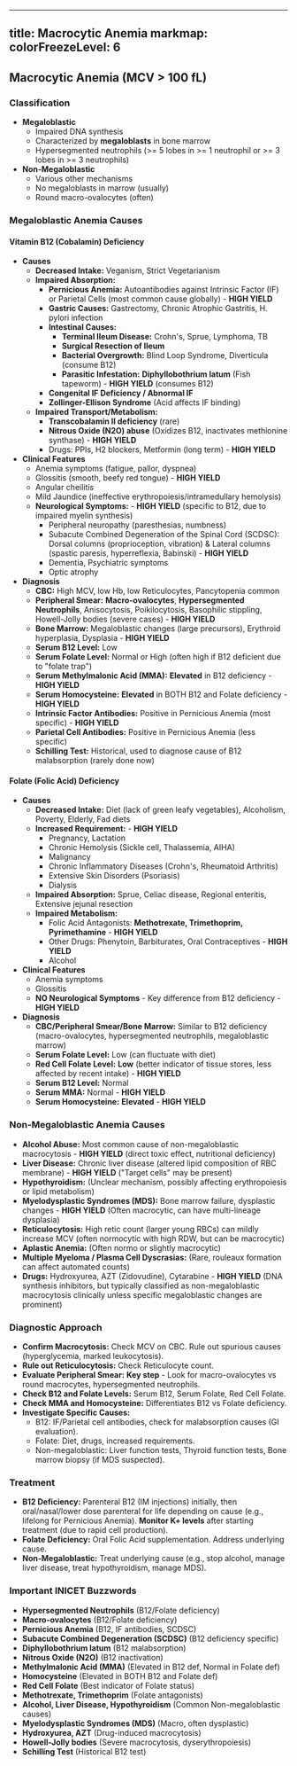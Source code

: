 
---
title: Macrocytic Anemia
markmap:
  colorFreezeLevel: 6
---

## Macrocytic Anemia (MCV > 100 fL)

### Classification
- **Megaloblastic**
  - Impaired DNA synthesis
  - Characterized by **megaloblasts** in bone marrow
  - Hypersegmented neutrophils (>= 5 lobes in >= 1 neutrophil or >= 3 lobes in >= 3 neutrophils)
- **Non-Megaloblastic**
  - Various other mechanisms
  - No megaloblasts in marrow (usually)
  - Round macro-ovalocytes (often)

### Megaloblastic Anemia Causes

#### Vitamin B12 (Cobalamin) Deficiency
- **Causes**
  - **Decreased Intake:** Veganism, Strict Vegetarianism
  - **Impaired Absorption:**
    - **Pernicious Anemia:** Autoantibodies against Intrinsic Factor (IF) or Parietal Cells (most common cause globally) - **HIGH YIELD**
    - **Gastric Causes:** Gastrectomy, Chronic Atrophic Gastritis, H. pylori infection
    - **Intestinal Causes:**
      - **Terminal Ileum Disease:** Crohn's, Sprue, Lymphoma, TB
      - **Surgical Resection of Ileum**
      - **Bacterial Overgrowth:** Blind Loop Syndrome, Diverticula (consume B12)
      - **Parasitic Infestation:** **Diphyllobothrium latum** (Fish tapeworm) - **HIGH YIELD** (consumes B12)
    - **Congenital IF Deficiency / Abnormal IF**
    - **Zollinger-Ellison Syndrome** (Acid affects IF binding)
  - **Impaired Transport/Metabolism:**
    - **Transcobalamin II deficiency** (rare)
    - **Nitrous Oxide (N2O) abuse** (Oxidizes B12, inactivates methionine synthase) - **HIGH YIELD**
    - Drugs: PPIs, H2 blockers, Metformin (long term) - **HIGH YIELD**
- **Clinical Features**
  - Anemia symptoms (fatigue, pallor, dyspnea)
  - Glossitis (smooth, beefy red tongue) - **HIGH YIELD**
  - Angular cheilitis
  - Mild Jaundice (ineffective erythropoiesis/intramedullary hemolysis)
  - **Neurological Symptoms:** - **HIGH YIELD** (specific to B12, due to impaired myelin synthesis)
    - Peripheral neuropathy (paresthesias, numbness)
    - Subacute Combined Degeneration of the Spinal Cord (SCDSC): Dorsal columns (proprioception, vibration) & Lateral columns (spastic paresis, hyperreflexia, Babinski) - **HIGH YIELD**
    - Dementia, Psychiatric symptoms
    - Optic atrophy
- **Diagnosis**
  - **CBC:** High MCV, low Hb, low Reticulocytes, Pancytopenia common
  - **Peripheral Smear:** **Macro-ovalocytes**, **Hypersegmented Neutrophils**, Anisocytosis, Poikilocytosis, Basophilic stippling, Howell-Jolly bodies (severe cases) - **HIGH YIELD**
  - **Bone Marrow:** Megaloblastic changes (large precursors), Erythroid hyperplasia, Dysplasia - **HIGH YIELD**
  - **Serum B12 Level:** Low
  - **Serum Folate Level:** Normal or High (often high if B12 deficient due to "folate trap")
  - **Serum Methylmalonic Acid (MMA):** **Elevated** in B12 deficiency - **HIGH YIELD**
  - **Serum Homocysteine:** **Elevated** in BOTH B12 and Folate deficiency - **HIGH YIELD**
  - **Intrinsic Factor Antibodies:** Positive in Pernicious Anemia (most specific) - **HIGH YIELD**
  - **Parietal Cell Antibodies:** Positive in Pernicious Anemia (less specific)
  - **Schilling Test:** Historical, used to diagnose cause of B12 malabsorption (rarely done now)

#### Folate (Folic Acid) Deficiency
- **Causes**
  - **Decreased Intake:** Diet (lack of green leafy vegetables), Alcoholism, Poverty, Elderly, Fad diets
  - **Increased Requirement:** - **HIGH YIELD**
    - Pregnancy, Lactation
    - Chronic Hemolysis (Sickle cell, Thalassemia, AIHA)
    - Malignancy
    - Chronic Inflammatory Diseases (Crohn's, Rheumatoid Arthritis)
    - Extensive Skin Disorders (Psoriasis)
    - Dialysis
  - **Impaired Absorption:** Sprue, Celiac disease, Regional enteritis, Extensive jejunal resection
  - **Impaired Metabolism:**
    - Folic Acid Antagonists: **Methotrexate, Trimethoprim, Pyrimethamine** - **HIGH YIELD**
    - Other Drugs: Phenytoin, Barbiturates, Oral Contraceptives - **HIGH YIELD**
    - Alcohol
- **Clinical Features**
  - Anemia symptoms
  - Glossitis
  - **NO Neurological Symptoms** - Key difference from B12 deficiency - **HIGH YIELD**
- **Diagnosis**
  - **CBC/Peripheral Smear/Bone Marrow:** Similar to B12 deficiency (macro-ovalocytes, hypersegmented neutrophils, megaloblastic marrow)
  - **Serum Folate Level:** Low (can fluctuate with diet)
  - **Red Cell Folate Level:** **Low** (better indicator of tissue stores, less affected by recent intake) - **HIGH YIELD**
  - **Serum B12 Level:** Normal
  - **Serum MMA:** Normal - **HIGH YIELD**
  - **Serum Homocysteine:** **Elevated** - **HIGH YIELD**

### Non-Megaloblastic Anemia Causes

- **Alcohol Abuse:** Most common cause of non-megaloblastic macrocytosis - **HIGH YIELD** (direct toxic effect, nutritional deficiency)
- **Liver Disease:** Chronic liver disease (altered lipid composition of RBC membrane) - **HIGH YIELD** ("Target cells" may be present)
- **Hypothyroidism:** (Unclear mechanism, possibly affecting erythropoiesis or lipid metabolism)
- **Myelodysplastic Syndromes (MDS):** Bone marrow failure, dysplastic changes - **HIGH YIELD** (Often macrocytic, can have multi-lineage dysplasia)
- **Reticulocytosis:** High retic count (larger young RBCs) can mildly increase MCV (often normocytic with high RDW, but can be macrocytic)
- **Aplastic Anemia:** (Often normo or slightly macrocytic)
- **Multiple Myeloma / Plasma Cell Dyscrasias:** (Rare, rouleaux formation can affect automated counts)
- **Drugs:** Hydroxyurea, AZT (Zidovudine), Cytarabine - **HIGH YIELD** (DNA synthesis inhibitors, but typically classified as non-megaloblastic macrocytosis clinically unless specific megaloblastic changes are prominent)

### Diagnostic Approach

- **Confirm Macrocytosis:** Check MCV on CBC. Rule out spurious causes (hyperglycemia, marked leukocytosis).
- **Rule out Reticulocytosis:** Check Reticulocyte count.
- **Evaluate Peripheral Smear:** **Key step** - Look for macro-ovalocytes vs round macrocytes, hypersegmented neutrophils.
- **Check B12 and Folate Levels:** Serum B12, Serum Folate, Red Cell Folate.
- **Check MMA and Homocysteine:** Differentiates B12 vs Folate deficiency.
- **Investigate Specific Causes:**
  - B12: IF/Parietal cell antibodies, check for malabsorption causes (GI evaluation).
  - Folate: Diet, drugs, increased requirements.
  - Non-megaloblastic: Liver function tests, Thyroid function tests, Bone marrow biopsy (if MDS suspected).

### Treatment

- **B12 Deficiency:** Parenteral B12 (IM injections) initially, then oral/nasal/lower dose parenteral for life depending on cause (e.g., lifelong for Pernicious Anemia). **Monitor K+ levels** after starting treatment (due to rapid cell production).
- **Folate Deficiency:** Oral Folic Acid supplementation. Address underlying cause.
- **Non-Megaloblastic:** Treat underlying cause (e.g., stop alcohol, manage liver disease, treat hypothyroidism, manage MDS).

### Important INICET Buzzwords

- **Hypersegmented Neutrophils** (B12/Folate deficiency)
- **Macro-ovalocytes** (B12/Folate deficiency)
- **Pernicious Anemia** (B12, IF antibodies, SCDSC)
- **Subacute Combined Degeneration (SCDSC)** (B12 deficiency specific)
- **Diphyllobothrium latum** (B12 malabsorption)
- **Nitrous Oxide (N2O)** (B12 inactivation)
- **Methylmalonic Acid (MMA)** (Elevated in B12 def, Normal in Folate def)
- **Homocysteine** (Elevated in BOTH B12 and Folate def)
- **Red Cell Folate** (Best indicator of Folate status)
- **Methotrexate, Trimethoprim** (Folate antagonists)
- **Alcohol, Liver Disease, Hypothyroidism** (Common Non-megaloblastic causes)
- **Myelodysplastic Syndromes (MDS)** (Macro, often dysplastic)
- **Hydroxyurea, AZT** (Drug-induced macrocytosis)
- **Howell-Jolly bodies** (Severe macrocytosis, dyserythropoiesis)
- **Schilling Test** (Historical B12 test)


